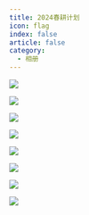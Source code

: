 ```yaml
---
title: 2024春耕计划
icon: flag
index: false
article: false
category:
  - 相册
---
```


![](https://drawing-bed-1317825917.cos.ap-chengdu.myqcloud.com/OpenSourceClub/%E6%98%A5%E8%80%95%E8%AE%A1%E5%88%9211.jpg?q-sign-algorithm=sha1&q-ak=AKIDQLyKEuvCcpNd3jTiO-7_9WQoJl_Bg7EwzxqZXAV36yErOzvqLukohgmFgyG5Wriu&q-sign-time=1742379080;1742382680&q-key-time=1742379080;1742382680&q-header-list=host&q-url-param-list=ci-process&q-signature=96e35ac75c191fd1922030a76751face3bbad5aa&x-cos-security-token=YsnzKSPcr3z1ZVXMj6Qkm2Q6mTrt5U2a38e9a5eafbbab59fe2caa6034ec6ce88ixJldPr6gZ2ZQyf7Odws758p1PZWQ4ky9sm81qGGkkzXlrnJzHM0kTRj15PBjrg7wljpoukyOq0lYoAlAuuGhzDEjEroGiJNILaCQCWiou4reSSrZmaN_tevcmGdPX35dR2T249nuRNVEBdEQSGktnLX8CMhYtW66uNYwepy2oWLcODjy6ttWZEO80MdZI9a9CcWZOEmQJgh-C3cbXoOtA&ci-process=originImage)

![](https://drawing-bed-1317825917.cos.ap-chengdu.myqcloud.com/OpenSourceClub/%E6%98%A5%E8%80%95%E8%AE%A1%E5%88%9211.jpg?q-sign-algorithm=sha1&q-ak=AKIDQLyKEuvCcpNd3jTiO-7_9WQoJl_Bg7EwzxqZXAV36yErOzvqLukohgmFgyG5Wriu&q-sign-time=1742379080;1742382680&q-key-time=1742379080;1742382680&q-header-list=host&q-url-param-list=ci-process&q-signature=96e35ac75c191fd1922030a76751face3bbad5aa&x-cos-security-token=YsnzKSPcr3z1ZVXMj6Qkm2Q6mTrt5U2a38e9a5eafbbab59fe2caa6034ec6ce88ixJldPr6gZ2ZQyf7Odws758p1PZWQ4ky9sm81qGGkkzXlrnJzHM0kTRj15PBjrg7wljpoukyOq0lYoAlAuuGhzDEjEroGiJNILaCQCWiou4reSSrZmaN_tevcmGdPX35dR2T249nuRNVEBdEQSGktnLX8CMhYtW66uNYwepy2oWLcODjy6ttWZEO80MdZI9a9CcWZOEmQJgh-C3cbXoOtA&ci-process=originImage)

![](https://drawing-bed-1317825917.cos.ap-chengdu.myqcloud.com/OpenSourceClub/%E6%98%A5%E8%80%95%E8%AE%A1%E5%88%9214.jpg?q-sign-algorithm=sha1&q-ak=AKID974rMuf0D-Htm6-E-wYWWD8l9Q0dm4EbThcZX6rCqJUpCzRGXYugs97fVlXDWDBH&q-sign-time=1742379117;1742382717&q-key-time=1742379117;1742382717&q-header-list=host&q-url-param-list=ci-process&q-signature=8cb9f15278b51185c227a9c99e092c53f286f2c2&x-cos-security-token=YsnzKSPcr3z1ZVXMj6Qkm2Q6mTrt5U2aa0eaab226388e05e9a795b25739a8558ixJldPr6gZ2ZQyf7Odws77Tj8PURC8uXpJcRuiNPGke5HQXVyz_2CtHNsy9G8HW3ZkxOgSs1Rso8n6JkdzPFoaLvVJ_16xV6MqyVxjIdJVvAgk9Wm_B-hznlhveDM60sVb040XQyaAlvWJVARQ104jwVWjHqQ3COXGzDpVz662S9AGrBBKpXEbC15LrG_yokHjxukIp_SOqDwB_g1Lv7pA&ci-process=originImage)

![](https://drawing-bed-1317825917.cos.ap-chengdu.myqcloud.com/OpenSourceClub/%E6%98%A5%E8%80%95%E8%AE%A1%E5%88%9215.jpg?q-sign-algorithm=sha1&q-ak=AKIDaul-ZoTVXU2v9NoUMBw4b4I2R3uMB5am5sl1BYyKK8RzdlbB_6wcf4zQ-aiYUpXP&q-sign-time=1742379121;1742382721&q-key-time=1742379121;1742382721&q-header-list=host&q-url-param-list=ci-process&q-signature=b44179b364d4029709f2ed89cebbf08de894cc7d&x-cos-security-token=YsnzKSPcr3z1ZVXMj6Qkm2Q6mTrt5U2aaf4450849f9fc53ff61b61d7d4bde4a8ixJldPr6gZ2ZQyf7Odws7waZ2NbpU89ojRVdZGusx-1mAMj1srzpoC19ynWQuUGcS4m1egtAYeAqQmvujcU7FrTv4RZwzcKl0ML5WwfbZZYm0bnIhBJ4rNxcwrg0He0s_nG6UTS6WMVow09TVgWfgnwHrRvxfZEZOwxiceBAZMfat7SlaU6-p3Mmwrhahf83&ci-process=originImage)

![](https://drawing-bed-1317825917.cos.ap-chengdu.myqcloud.com/OpenSourceClub/%E6%98%A5%E8%80%95%E8%AE%A1%E5%88%9218.jpg?q-sign-algorithm=sha1&q-ak=AKIDUighfBolwnMPhbYOKrand3BzuTLZX97u8EpFjNOqy_uOOgWPVdrjz8k9_2dwUB3T&q-sign-time=1742379126;1742382726&q-key-time=1742379126;1742382726&q-header-list=host&q-url-param-list=ci-process&q-signature=b942ae4bfdddc67765a480494a5b02813d3156ef&x-cos-security-token=YsnzKSPcr3z1ZVXMj6Qkm2Q6mTrt5U2ac43aa11179ee7f1bcf3de8567d7512b2ixJldPr6gZ2ZQyf7Odws74e6a32V6p_jgMmazsFx4yVomzyBWeO4YA8MeOjn801lnTWEl5ckEUWSFT-EdYIH-u_rrLcBAsPcPNsZKUD1LFlb5mx_70pae2x0OK-x5A6he9G5w6L3U64C70N9AzWG6EZ4DQCZVlhW2AAXrvAiaUKpjjK81tbitaC4VB5VTu8auGzTm0omx_3vvqfZqJftQQ&ci-process=originImage)

![](https://drawing-bed-1317825917.cos.ap-chengdu.myqcloud.com/OpenSourceClub/%E6%98%A5%E8%80%95%E8%AE%A1%E5%88%922.jpg?q-sign-algorithm=sha1&q-ak=AKIDw5q4T3LUY_4c1X0kNbC96s82eDNlW0r6aLbr1dj2PEtHSLCffCP5C1EjEsRoww5u&q-sign-time=1742379132;1742382732&q-key-time=1742379132;1742382732&q-header-list=host&q-url-param-list=ci-process&q-signature=665b02e493171de291035a6b6f9f8e2fce3db6fb&x-cos-security-token=YsnzKSPcr3z1ZVXMj6Qkm2Q6mTrt5U2adb18923c835717a32322e3d8b617d5f9ixJldPr6gZ2ZQyf7Odws764BzWVAOplFIDlqpXlEHzsBrOR0XuaWpABg6oyc6RjqlAyrrQ4_fQIc7un4_iCQFKk3tRIQN16p0Li6YMJq3C0_UfpBueTzUz_44EqsX3ctTLohMXepDG844GUMzidGj8N9NIyWWie_ROEQvj8D54akbh2briUG1F7NJXLNaU2Hi2IYKoDcMa1XXpBoeqikvA&ci-process=originImage)

![](https://drawing-bed-1317825917.cos.ap-chengdu.myqcloud.com/OpenSourceClub/%E6%98%A5%E8%80%95%E8%AE%A1%E5%88%923.jpg?q-sign-algorithm=sha1&q-ak=AKIDemx6FbVoavQ9gp1sxns-gHvbVr8ue8UQARK2ilqpeafc9KQwffdrki3mbBmzaK6X&q-sign-time=1742379137;1742382737&q-key-time=1742379137;1742382737&q-header-list=host&q-url-param-list=ci-process&q-signature=cd382060e1152969e8de2b5a2caade79ae30b955&x-cos-security-token=YsnzKSPcr3z1ZVXMj6Qkm2Q6mTrt5U2afbffc15703d29d73f9c4fa7debf0c611ixJldPr6gZ2ZQyf7Odws72OPuTw2jVPKn2QfQPgXLxLqGwMQ2-nh-iDnCjUc7D5J7pIJ9zpSjfQ7gK186y0Uxklq1B2dmJSdBNoP5gc7IhQpO7PU7z_acH4Hex7-BfGHocHtbyFXmg6586sHA_NiiPkqKcoWw-e01zEmKURDAByYN8OaP0mmvSNoloR30B-ALDHoKuWM5wyRhpnKUVdsSg&ci-process=originImage)

![](https://drawing-bed-1317825917.cos.ap-chengdu.myqcloud.com/OpenSourceClub/%E6%98%A5%E8%80%95%E8%AE%A1%E5%88%924.jpg?q-sign-algorithm=sha1&q-ak=AKIDGxOKLKZ-RktrqKbXbAka_swEC7PDf_DOj414e4NkCSnGhy8KsqvXsH813GI9oVhV&q-sign-time=1742379141;1742382741&q-key-time=1742379141;1742382741&q-header-list=host&q-url-param-list=ci-process&q-signature=5be1f99eeecf37ef063283b6b3a911e973faff0e&x-cos-security-token=YsnzKSPcr3z1ZVXMj6Qkm2Q6mTrt5U2ab4581c31717987e6346948ad55699d99ixJldPr6gZ2ZQyf7Odws723BXZoimUF49-y9XwwUKdtFDiR4aexKlaJ9IEWIAi3rLpc6OHPwXfTQs2GuWjDCB_mPlmGrcneLzbo-hYzCUefbeiSv93rVX-LVRsz5ZzuxsJRLInwU7nWeCNXDsg-sFsP-faDR0T2-GysEogqbd3b28ED30hyJcQAFBhGeRk8ZV60PeGOFAmxRD2j37msM4A&ci-process=originImage)
